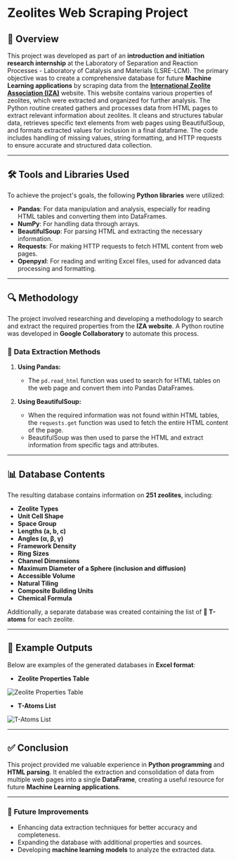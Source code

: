 # **Zeolites Web Scraping Project**

## 📌 **Overview**
This project was developed as part of an **introduction and initiation research internship** at the Laboratory of Separation and Reaction Processes - Laboratory of Catalysis and Materials (LSRE-LCM). The primary objective was to create a comprehensive database for future **Machine Learning applications** by scraping data from the **[International Zeolite Association (IZA)](https://www.iza-structure.org/databases/)** website. This website contains various properties of zeolites, which were extracted and organized for further analysis.
The Python routine created gathers and processes data from HTML pages to extract relevant information about zeolites. It cleans and structures tabular data, retrieves specific text elements from web pages using BeautifulSoup, and formats extracted values for inclusion in a final dataframe. The code includes handling of missing values, string formatting, and HTTP requests to ensure accurate and structured data collection.

---

## 🛠 **Tools and Libraries Used**
To achieve the project's goals, the following **Python libraries** were utilized:

- **Pandas**: For data manipulation and analysis, especially for reading HTML tables and converting them into DataFrames.
- **NumPy**: For handling data through arrays.
- **BeautifulSoup**: For parsing HTML and extracting the necessary information.
- **Requests**: For making HTTP requests to fetch HTML content from web pages.
- **Openpyxl**: For reading and writing Excel files, used for advanced data processing and formatting.

---

## 🔍 **Methodology**
The project involved researching and developing a methodology to search and extract the required properties from the **IZA website**. A Python routine was developed in **Google Collaboratory** to automate this process.

### 📌 **Data Extraction Methods**
1. **Using Pandas:**
   - The `pd.read_html` function was used to search for HTML tables on the web page and convert them into Pandas DataFrames.

2. **Using BeautifulSoup:**
   - When the required information was not found within HTML tables, the `requests.get` function was used to fetch the entire HTML content of the page.
   - BeautifulSoup was then used to parse the HTML and extract information from specific tags and attributes.

---

## 📊 **Database Contents**
The resulting database contains information on **251 zeolites**, including:

- **Zeolite Types**
- **Unit Cell Shape**
- **Space Group**
- **Lengths (a, b, c)**
- **Angles (α, β, γ)**
- **Framework Density**
- **Ring Sizes**
- **Channel Dimensions**
- **Maximum Diameter of a Sphere (inclusion and diffusion)**
- **Accessible Volume**
- **Natural Tiling**
- **Composite Building Units**
- **Chemical Formula**

Additionally, a separate database was created containing the list of **🧬 T-atoms** for each zeolite.

---

## 📂 **Example Outputs**
Below are examples of the generated databases in **Excel format**:

- **Zeolite Properties Table**

![Zeolite Properties Table](https://github.com/user-attachments/assets/fa6b7131-b751-4e2c-92fc-6dad193d7aea)
- **T-Atoms List**

![T-Atoms List](https://github.com/user-attachments/assets/59392b20-e12b-457e-be43-993b9b563e40)

---

## ✅ **Conclusion**
This project provided me valuable experience in **Python programming** and **HTML parsing**. It enabled the extraction and consolidation of data from multiple web pages into a single **DataFrame**, creating a useful resource for future **Machine Learning applications**.

---

### 🚀 **Future Improvements**
- Enhancing data extraction techniques for better accuracy and completeness.
- Expanding the database with additional properties and sources.
- Developing **machine learning models** to analyze the extracted data.
